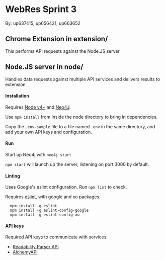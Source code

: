 # WebRes Sprint 3
By: up637415, up656421, up663652

## Chrome Extension in extension/
This performs API requests against the Node.JS server


## Node.JS server in node/
Handles data requests against multiple API services and delivers results to extension.

#### Installation
Requires [Node v4+](https://nodejs.org/en/) and [Neo4J](http://neo4j.com/).

Use `npm install` from inside the node directory to bring in dependencies.

Copy the `.env-sample` file to a file named `.env` in the same directory, and add your own API keys and configuration.

#### Run

Start up Neo4j with `neo4j start`

`npm start` will launch up the server, listening on port 3000 by default.

#### Linting
Uses Google's eslint configuration. Run `npm lint` to check.

Requires [eslint](http://eslint.org/), with google and xo packages.
```
  npm install -g eslint
  npm install -g eslint-config-google
  npm install -g eslint-config-xo
```

#### API keys
Required API keys to communicate with services:
* [Readability Parser API](https://www.readability.com/developers/api/parser)
* [AlchemyAPI](http://www.alchemyapi.com/api/register.html)

